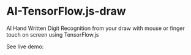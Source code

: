 # AI-TensorFlow.js-draw
AI Hand Written Digit Recognition from your draw with mouse or finger touch on screen using TensorFlow.js

See live demo:
